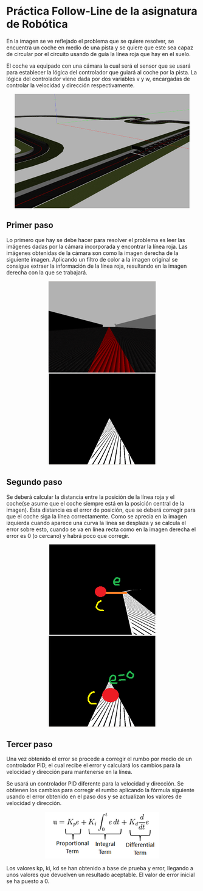 # Práctica Follow-Line de la asignatura de Robótica

En la imagen se ve reflejado el problema que se quiere resolver, se encuentra un coche en medio de una pista y se quiere que este sea capaz de circular por el circuito usando de guía la línea roja que hay en el suelo.

El coche va equipado con una cámara la cual será el sensor que se usará para establecer la lógica del controlador que guiará al coche por la pista. La lógica del controlador viene dada por dos variables v y w, encargadas de controlar la velocidad y dirección respectivamente.

<p align="center">
  <img width="460" height="300" src="https://github.com/johnbyrs/Rob-tica/blob/master/Follow_Line/imgs/problema.png">
</p>

## Primer paso

Lo primero que hay se debe hacer para resolver el problema es leer las imágenes dadas por la cámara incorporada y encontrar la línea roja.
Las imágenes obtenidas de la cámara son como la imagen derecha de la siguiente imagen. Aplicando un filtro de color a la imagen original se consigue extraer la información de la línea roja, resultando en la imagen derecha con la que se trabajará.

<p align="center">
  <img src="https://github.com/johnbyrs/Rob-tica/blob/master/Follow_Line/imgs/Fotoraw.png">
  <img src="https://github.com/johnbyrs/Rob-tica/blob/master/Follow_Line/imgs/imagen_filtrada.png">
</p>


## Segundo paso

Se deberá calcular la distancia entre la posición de la línea roja y el coche(se asume que el coche siempre está en la posición central de la imagen). Esta distancia es el error de posición, que se deberá corregir para que el coche siga la línea correctamente. Como se aprecia en la imagen izquierda cuando aparece una curva la línea se desplaza y se calcula el error sobre esto, cuando se va en línea recta como en la imagen derecha el error es 0 (o cercano) y habrá poco que corregir.

<p align="center">
  <img src="https://github.com/johnbyrs/Rob-tica/blob/master/Follow_Line/imgs/curva.png">
  <img src="https://github.com/johnbyrs/Rob-tica/blob/master/Follow_Line/imgs/recta.png">
</p>




## Tercer paso

Una vez obtenido el error se procede a corregir el rumbo por medio de un controlador PID, el cual recibe el error y calculará los cambios para la velocidad y dirección para mantenerse en la línea. 

Se usará un controlador PID diferente para la velocidad y dirección. Se obtienen los cambios para corregir el rumbo aplicando la fórmula siguiente usando el error obtenido en el paso dos y se actualizan los valores de velocidad y dirección. 

<p align="center">
  <img src="https://github.com/johnbyrs/Rob-tica/blob/master/Follow_Line/imgs/PID.png">
</p>

Los valores kp, ki, kd se han obtenido a base de prueba y error, llegando a unos valores que devuelven un resultado aceptable. El valor de error inicial se ha puesto a 0.

